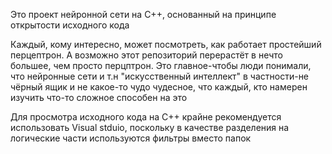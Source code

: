 Это проект нейронной сети на C++, основанный на принципе открытости исходного кода

Каждый, кому интересно, может посмотреть, как работает простейший перцептрон. 
А возможно этот репозиторий перерастёт в нечто большее, чем просто перцптрон.
Это главное-чтобы люди понимали, что нейронные сети и т.н "искусственный интеллект" в частности-не чёрный ящик и не какое-то чудо чудесное,
что каждый, кто намерен изучить что-то сложное способен на это

Для просмотра исходного кода на C++ крайне рекомендуется использовать Visual stduio, поскольку в качестве разделения на логические части используются фильтры вместо папок
